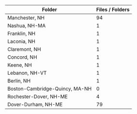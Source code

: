 | Folder                         |   Files / Folders |
|--------------------------------|-------------------|
| Manchester, NH                 |                94 |
| Nashua, NH-MA                  |                 1 |
| Franklin, NH                   |                 1 |
| Laconia, NH                    |                 1 |
| Claremont, NH                  |                 1 |
| Concord, NH                    |                 1 |
| Keene, NH                      |                 1 |
| Lebanon, NH-VT                 |                 1 |
| Berlin, NH                     |                 1 |
| Boston-Cambridge-Quincy, MA-NH |                 0 |
| Rochester-Dover, NH-ME         |                 4 |
| Dover-Durham, NH-ME            |                79 |